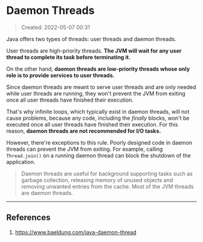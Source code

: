 # Daemon Threads
> Created: 2022-05-07 00:31

Java offers two types of threads: user threads and daemon threads.

User threads are high-priority threads. **The JVM will wait for any user thread to complete its task before terminating it.**

On the other hand, **daemon threads are low-priority threads whose only role is to provide services to user threads.**

Since daemon threads are meant to serve user threads and are only needed while user threads are running, they won't prevent the JVM from exiting once all user threads have finished their execution.

That's why infinite loops, which typically exist in daemon threads, will not cause problems, because any code, including the _finally_ blocks, won't be executed once all user threads have finished their execution. For this reason, **daemon threads are not recommended for I/O tasks.**

However, there're exceptions to this rule. Poorly designed code in daemon threads can prevent the JVM from exiting. For example, calling `Thread.join()` on a running daemon thread can block the shutdown of the application.

> Daemon threads are useful for background supporting tasks such as garbage collection, releasing memory of unused objects and removing unwanted entries from the cache. Most of the JVM threads are daemon threads.

----

## References
1. https://www.baeldung.com/java-daemon-thread